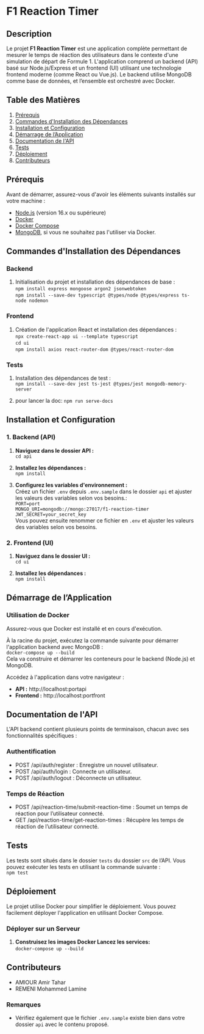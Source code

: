 # F1 Reaction Timer

## **Description**

Le projet **F1 Reaction Timer** est une application complète permettant de mesurer le temps de réaction des utilisateurs dans le contexte d'une simulation de départ de Formule 1. L'application comprend un backend (API) basé sur Node.js/Express et un frontend (UI) utilisant une technologie frontend moderne (comme React ou Vue.js). Le backend utilise MongoDB comme base de données, et l’ensemble est orchestré avec Docker.

## **Table des Matières**

1. [Prérequis](#prérequis)
2. [Commandes d'Installation des Dépendances](#commandes-dinstallation-des-dépendances)
3. [Installation et Configuration](#installation-et-configuration)
4. [Démarrage de l’Application](#démarrage-de-lapplication)
5. [Documentation de l'API](#documentation-de-lapi)
6. [Tests](#tests)
7. [Déploiement](#déploiement)
8. [Contributeurs](#contributeurs)

## **Prérequis**

Avant de démarrer, assurez-vous d'avoir les éléments suivants installés sur votre machine :

- [Node.js](https://nodejs.org/) (version 16.x ou supérieure)
- [Docker](https://www.docker.com/)
- [Docker Compose](https://docs.docker.com/compose/)
- [MongoDB](https://www.mongodb.com/), si vous ne souhaitez pas l'utiliser via Docker.

## **Commandes d'Installation des Dépendances**

### **Backend**

1. Initialisation du projet et installation des dépendances de base :  
   `npm install express mongoose argon2 jsonwebtoken`  
   `npm install --save-dev typescript @types/node @types/express ts-node nodemon`

### **Frontend**

1. Création de l'application React et installation des dépendances :  
   `npx create-react-app ui --template typescript`  
   `cd ui`  
   `npm install axios react-router-dom @types/react-router-dom`

### **Tests**

1. Installation des dépendances de test :  
   `npm install --save-dev jest ts-jest @types/jest mongodb-memory-server`

3. pour lancer la doc:
    `npm run serve-docs`

## **Installation et Configuration**

### **1. Backend (API)**

1. **Naviguez dans le dossier API :**  
   `cd api`

2. **Installez les dépendances :**  
   `npm install`

3. **Configurez les variables d'environnement :**  
   Créez un fichier `.env` depuis `.env.sample` dans le dossier `api` et ajuster les valeurs des variables selon vos besoins.:  
   `PORT=port`  
   `MONGO_URI=mongodb://mongo:27017/f1-reaction-timer`  
   `JWT_SECRET=your_secret_key`  
   Vous pouvez ensuite renommer ce fichier en `.env` et ajuster les valeurs des variables selon vos besoins.

### **2. Frontend (UI)**

1. **Naviguez dans le dossier UI :**  
   `cd ui`

2. **Installez les dépendances :**  
   `npm install`

## **Démarrage de l’Application**

### **Utilisation de Docker**

Assurez-vous que Docker est installé et en cours d'exécution.

À la racine du projet, exécutez la commande suivante pour démarrer l'application backend avec MongoDB :  
`docker-compose up --build`  
Cela va construire et démarrer les conteneurs pour le backend (Node.js) et MongoDB.

Accédez à l'application dans votre navigateur :

- **API :** http://localhost:portapi
- **Frontend :** http://localhost:portfront

## **Documentation de l'API**

L'API backend contient plusieurs points de terminaison, chacun avec ses fonctionnalités spécifiques :

### **Authentification**
- POST /api/auth/register : Enregistre un nouvel utilisateur.
- POST /api/auth/login : Connecte un utilisateur.
- POST /api/auth/logout : Déconnecte un utilisateur.

### **Temps de Réaction**
- POST /api/reaction-time/submit-reaction-time : Soumet un temps de réaction pour l’utilisateur connecté.
- GET /api/reaction-time/get-reaction-times : Récupère les temps de réaction de l’utilisateur connecté.

## **Tests**

Les tests sont situés dans le dossier `tests` du dossier `src` de l’API. Vous pouvez exécuter les tests en utilisant la commande suivante :  
`npm test`

## **Déploiement**

Le projet utilise Docker pour simplifier le déploiement. Vous pouvez facilement déployer l'application en utilisant Docker Compose.

### **Déployer sur un Serveur**
1. **Construisez les images Docker Lancez les services:**  
   `docker-compose up --build`
## **Contributeurs**

- AMIOUR Amir Tahar 
- REMENI Mohammed Lamine 

### Remarques
- Vérifiez également que le fichier `.env.sample` existe bien dans votre dossier `api` avec le contenu proposé.
